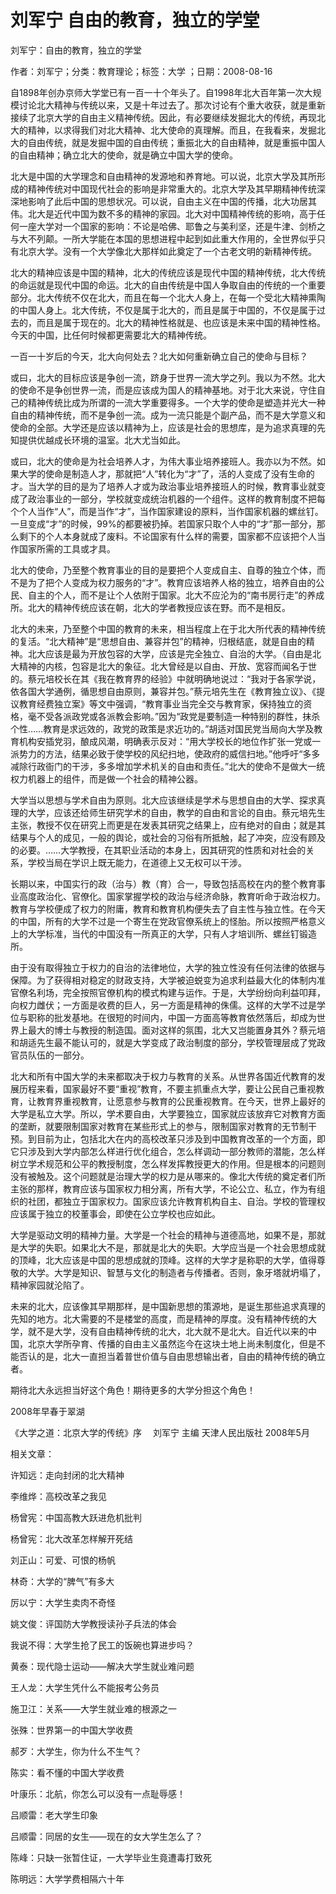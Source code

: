 # 刘军宁  自由的教育，独立的学堂    
    
刘军宁：自由的教育，独立的学堂    
作者：刘军宁；分类：教育理论；标签：大学 ；日期：2008-08-16    
自1898年创办京师大学堂已有一百一十个年头了。自1998年北大百年第一次大规模讨论北大精神与传统以来，又是十年过去了。那次讨论有个重大收获，就是重新接续了北京大学的自由主义精神传统。因此，有必要继续发掘北大的传统，再现北大的精神，以求得我们对北大精神、北大使命的真理解。而且，在我看来，发掘北大的自由传统，就是发掘中国的自由传统；重振北大的自由精神，就是重振中国人的自由精神；确立北大的使命，就是确立中国大学的使命。    
北大是中国的大学理念和自由精神的发源地和养育地。可以说，北京大学及其所形成的精神传统对中国现代社会的影响是非常重大的。北京大学及其早期精神传统深深地影响了此后中国的思想状况。可以说，自由主义在中国的传播，北大功居其伟。北大是近代中国为数不多的精神的家园。北大对中国精神传统的影响，高于任何一座大学对一个国家的影响：不论是哈佛、耶鲁之与美利坚，还是牛津、剑桥之与大不列颠。一所大学能在本国的思想进程中起到如此重大作用的，全世界似乎只有北京大学。没有一个大学像北大那样如此奠定了一个古老文明的新精神传统。    
北大的精神应该是中国的精神，北大的传统应该是现代中国的精神传统，北大传统的命运就是现代中国的命运。北大的自由传统是中国人争取自由的传统的一个重要部分。北大传统不仅在北大，而且在每一个北大人身上，在每一个受北大精神熏陶的中国人身上。北大传统，不仅是属于北大的，而且是属于中国的，不仅是属于过去的，而且是属于现在的。北大的精神性格就是、也应该是未来中国的精神性格。今天的中国，比任何时候都更需要北大的精神传统。    
一百一十岁后的今天，北大向何处去？北大如何重新确立自己的使命与目标？    
或曰，北大的目标应该是争创一流，跻身于世界一流大学之列。我以为不然。北大的使命不是争创世界一流，而是应该成为国人的精神基地。对于北大来说，守住自己的精神传统比成为所谓的一流大学重要得多。一个大学的使命是塑造并光大一种自由的精神传统，而不是争创一流。成为一流只能是个副产品，而不是大学意义和使命的全部。大学还是应该以精神为上，应该是社会的思想库，是为追求真理的先知提供优越成长环境的温室。北大尤当如此。    
或曰，北大的使命是为社会培养人才，为伟大事业培养接班人。我亦以为不然。如果大学的使命是制造人才，那就把“人”转化为“才”了，活的人变成了没有生命的才。当大学的目的是为了培养人才或为政治事业培养接班人的时候，教育事业就变成了政治事业的一部分，学校就变成统治机器的一个组件。这样的教育制度不把每个个人当作“人”，而是当作“才”，当作国家建设的原料，当作国家机器的螺丝钉。一旦变成“才”的时候，99%的都要被扔掉。若国家只取个人中的“才”那一部分，那么剩下的个人本身就成了废料。不论国家有什么样的需要，国家都不应该把个人当作国家所需的工具或才具。    
北大的使命，乃至整个教育事业的目的是要把个人变成自主、自尊的独立个体，而不是为了把个人变成为权力服务的“才”。教育应该培养人格的独立，培养自由的公民、自主的个人，而不是让个人依附于国家。北大不应沦为的“南书房行走”的养成所。北大的精神传统应该在朝，北大的学者教授应该在野。而不是相反。    
北大的未来，乃至整个中国的教育的未来，相当程度上在于北大所代表的精神传统的复活。“北大精神”是“思想自由、兼容并包”的精神，归根结底，就是自由的精神。北大应该是最为开放包容的大学，应该是完全独立、自治的大学。（自由是北大精神的内核，包容是北大的象征。北大曾经是以自由、开放、宽容而闻名于世的。蔡元培校长在其《我在教育界的经验》中就明确地说过：“我对于各家学说，依各国大学通例，循思想自由原则，兼容并包。”蔡元培先生在《教育独立议》、《提议教育经费独立案》等文中强调，“教育事业当完全交与教育家，保持独立的资格，毫不受各派政党或各派教会影响。”因为“政党是要制造一种特别的群性，抹杀个性……教育是求远效的，政党的政策是求近功的。”胡适对国民党当局向大学及教育机构安插党羽，酿成风潮，明确表示反对：“用大学校长的地位作扩张一党或一派势力的方法，结果必致于使学校的风纪扫地，使政府的威信扫地。”他呼吁“多多减除行政衙门的干涉，多多增加学术机关的自由和责任。”北大的使命不是做大一统权力机器上的组件，而是做一个社会的精神公器。    
大学当以思想与学术自由为原则。北大应该继续是学术与思想自由的大学、探求真理的大学，应该还给师生研究学术的自由，教学的自由和言论的自由。蔡元培先生主张，教授不仅在研究上而更是在发表其研究之结果上，应有绝对的自由；就是其结果与个人的成见，一般的舆论，或社会的习俗有所抵触，起了冲突，应没有顾及的必要。……大学教授，在其职业活动的本身上，因其研究的性质和对社会的关系，学校当局在学识上既无能力，在道德上又无权可以干涉。    
长期以来，中国实行的政（治与）教（育）合一，导致包括高校在内的整个教育事业高度政治化、官僚化。国家掌握学校的政治与经济命脉，教育听命于政治权力。教育与学校便成了权力的附庸，教育和教育机构便失去了自主性与独立性。在今天的中国，所有的大学不过是一个寄生在党政官僚系统上的怪胎。所以按照严格意义上的大学标准，当代的中国没有一所真正的大学，只有人才培训所、螺丝钉锻造所。    
由于没有取得独立于权力的自治的法律地位，大学的独立性没有任何法律的依据与保障。为了获得相对稳定的财政支持，大学被迫蜕变为追求利益最大化的体制内准官僚名利场，完全按照官僚机构的模式构建与运作。于是，大学纷纷向利益叩拜，向权力雌伏；一方面是收费的巨人，另一方面是精神的侏儒。这样的大学不过是学位与职称的批发基地。在很短的时间内，中国一方面高等教育依然落后，却成为世界上最大的博士与教授的制造国。面对这样的氛围，北大又岂能置身其外？蔡元培和胡适先生最不能认可的，就是大学变成了政治制度的部分，学校管理层成了党政官员队伍的一部分。    
北大和所有中国大学的未来都取决于权力与教育的关系。从世界各国近代教育的发展历程来看，国家最好不要“重视”教育，不要主抓重点大学，要让公民自己重视教育，让教育界重视教育，让愿意参与教育的公民重视教育。在今天，世界上最好的大学是私立大学。所以，学术要自由，大学要独立，国家就应该放弃它对教育方面的垄断，就要限制国家对教育在某些形式上的参与，限制国家对教育的无节制干预。到目前为止，包括北大在内的高校改革只涉及到中国教育改革的一个方面，即它只涉及到大学内部怎么样进行优化组合，怎么样调动一部分教师的潜能，怎么样树立学术规范和公平的教授制度，怎么样发挥教授更大的作用。但是根本的问题则没有被触及。这个问题就是治理大学的权力是从哪来的。像北大传统的奠定者们所主张的那样，教育应该与国家权力相分离，所有大学，不论公立、私立，作为有组织的社团，都独立于国家权力。国家应该允许教育机构自主、自治。学校的管理权应该属于独立的校董事会，即使在公立学校也应如此。    
大学是驱动文明的精神力量。大学是一个社会的精神与道德高地，如果不是，那就是大学的失职。如果北大不是，那就是北大的失职。大学应当是一个社会思想成就的顶峰，北大应该是中国的思想成就的顶峰。这样的大学才是称职的大学，值得尊敬的大学。大学是知识、智慧与文化的制造者与传播者。否则，象牙塔就坍塌了，精神家园就沦陷了。    
未来的北大，应该像其早期那样，是中国新思想的策源地，是诞生那些追求真理的先知的地方。北大需要的不是楼堂的高度，而是精神的厚度。没有精神传统的大学，就不是大学，没有自由精神传统的北大，北大就不是北大。自近代以来的中国，北京大学所孕育、传播的自由主义虽然迄今在这块土地上尚未制度化，但是不能否认的是，北大一直担当着普世价值与自由思想输出者，自由的精神传统的确立者。    
期待北大永远担当好这个角色！期待更多的大学分担这个角色！    
2008年早春于翠湖    
《大学之道：北京大学的传统》序　 刘军宁 主编 天津人民出版社 2008年5月    
    
相关文章：    
许知远：走向封闭的北大精神    
李维烨：高校改革之我见    
杨曾宪：中国高教大跃进危机批判    
杨曾宪：北大改革怎样解开死结    
刘正山：可爱、可恨的杨帆    
林奇：大学的“脾气”有多大    
厉以宁：大学生卖肉不奇怪    
姚文俊：评国防大学教授读孙子兵法的体会    
我说不得：大学生抢了民工的饭碗也算进步吗？    
黄泰：现代隐士运动——解决大学生就业难问题    
王人龙：大学生凭什么不能报考公务员    
施卫江：关系——大学生就业难的根源之一    
张殊：世界第一的中国大学收费    
郝歹：大学生，你为什么不生气？    
陈实：看不懂的中国大学收费    
叶康乐：北航，你怎么可以没有一点耻辱感！    
吕顺雷：老大学生印象    
吕顺雷：同居的女生——现在的女大学生怎么了？    
陈峰：只缺一张暂住证，一大学毕业生竟遭毒打致死    
陈明远：大学学费相隔六十年
